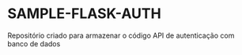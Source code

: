 # SAMPLE-FLASK-AUTH

Repositório criado para armazenar o código API de autenticação com banco de dados
